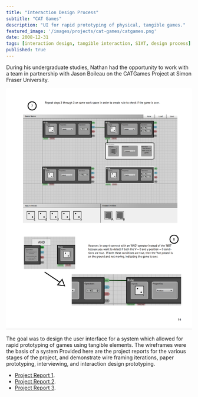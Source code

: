 ```yaml
---
title: "Interaction Design Process"
subtitle: "CAT Games" 
description: "UI for rapid prototyping of physical, tangible games."
featured_image: '/images/projects/cat-games/catgames.png'
date: 2008-12-31
tags: [interaction design, tangible interaction, SIAT, design process]
published: true
---
```


During his undergraduate studies, Nathan had the opportunity to work with a team in partnership with Jason Boileau on the CATGames Project at Simon Fraser University. 

![Cat Games](/images/projects/cat-games/catgames-1.png)

The goal was to design the user interface for a system which allowed for rapid prototyping of games using tangible elements. The wireframes were the basis of a system Provided here are the project reports for the various stages of the project, and demonstrate wire framing iterations, paper prototyping, interviewing, and interaction design prototyping.

*   [Project Report 1](http://typographic.ca/wp-content/uploads/2013/09/Project1Report.pdf).
*   [Project Report 2](http://typographic.ca/wp-content/uploads/2013/09/IAT334_Project2Report.pdf).
*   [Project Report 3](http://typographic.ca/wp-content/uploads/2013/09/Project-3-Documentation.pdf).